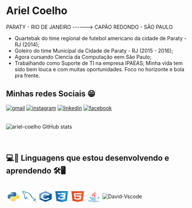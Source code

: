 

# Ariel Coelho
PARATY - RIO DE JANEIRO ------> CAPÃO REDONDO - SÃO PAULO
- Quartebak do time regional de futebol americano da cidade de Paraty - RJ (2014);
- Goleiro do time Municipal da Cidade de Paraty - RJ (2015 - 2016);
- Agora cursando Ciencia da Computação eem São Paulo;
- Trabalhando como Suporte de TI na empresa IPAEAS;
Minha vida tem sido bem louca e com muitas oportunidades. Foco no horizonte e bola pra frente. 

## Minhas redes Sociais 😁
[![gmail](https://img.shields.io/badge/Gmail-D14836?style=for-the-badge&logo=gmail&logoColor=white)](arielcoelho555@gmail.com)
[![instagram](https://img.shields.io/badge/Instagram-E4405F?style=for-the-badge&logo=instagram&logoColor=white)](https://www.instagram.com/ariel.coelho.z/)
[![linkedin](https://img.shields.io/badge/linkedin-1E90FF?style=for-the-badge&logo=linkedin&logoColor=white)](https://www.linkedin.com/in/ariel-coelho-b1aa9a169/)
[![facebook](https://img.shields.io/badge/facebook-0000FF?style=for-the-badge&logo=facebook&logoColor=white)](https://www.facebook.com/ariel.coelho.3)
</br></br></br>
![ariel-coelho GitHub stats](https://github-readme-stats.vercel.app/api?username=ariel-coelho&show_icons=true&theme=transparent)
</br></br></br>
 

## 💻📱 Linguagens que estou  desenvolvendo e aprendendo 🛠🖥️

<div style="display: inline_block"><br>
  <img align = "center" alt = "ariel-coelho-Python" height="30" width="40" src="https://raw.githubusercontent.com/devicons/devicon/master/icons/python/python-original.svg">
  <img align = "center" alt = "ariel-coelho-mysql" height="30" width="40" src="https://raw.githubusercontent.com/devicons/devicon/master/icons/mysql/mysql-original.svg">
  <img align = "center" alt = "ariel-coelho-c" height="30" width="40" src="https://raw.githubusercontent.com/devicons/devicon/master/icons/c/c-original.svg">
  <img align = "center" alt = "ariel-coelho-css" height="30" width="40" src="https://raw.githubusercontent.com/devicons/devicon/master/icons/css3/css3-original.svg">
  <img align = "center" alt = "ariel-coelho-html" height="30" width="40" src="https://raw.githubusercontent.com/devicons/devicon/master/icons/html5/html5-original.svg">
  <img align = "center" alt = "ariel-coelho-java" height="30" width="40" src="https://raw.githubusercontent.com/devicons/devicon/master/icons/java/java-original.svg">
  <img align="center" alt="David-Vscode" height="30" width="40" src="https://cdn.jsdelivr.net/gh/devicons/devicon/icons/vscode/vscode-original.svg" />
</div>
 </br></br>
 </br></br></br></br>
 
